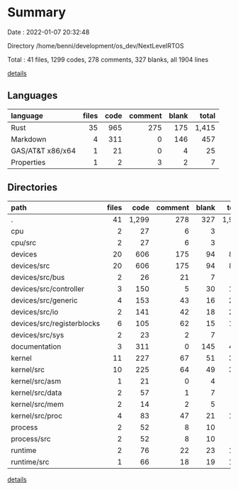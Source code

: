 # Summary

Date : 2022-01-07 20:32:48

Directory /home/benni/development/os_dev/NextLevelRTOS

Total : 41 files,  1299 codes, 278 comments, 327 blanks, all 1904 lines

[details](details.md)

## Languages
| language | files | code | comment | blank | total |
| :--- | ---: | ---: | ---: | ---: | ---: |
| Rust | 35 | 965 | 275 | 175 | 1,415 |
| Markdown | 4 | 311 | 0 | 146 | 457 |
| GAS/AT&T x86/x64 | 1 | 21 | 0 | 4 | 25 |
| Properties | 1 | 2 | 3 | 2 | 7 |

## Directories
| path | files | code | comment | blank | total |
| :--- | ---: | ---: | ---: | ---: | ---: |
| . | 41 | 1,299 | 278 | 327 | 1,904 |
| cpu | 2 | 27 | 6 | 3 | 36 |
| cpu/src | 2 | 27 | 6 | 3 | 36 |
| devices | 20 | 606 | 175 | 94 | 875 |
| devices/src | 20 | 606 | 175 | 94 | 875 |
| devices/src/bus | 2 | 26 | 21 | 7 | 54 |
| devices/src/controller | 3 | 150 | 5 | 30 | 185 |
| devices/src/generic | 4 | 153 | 43 | 16 | 212 |
| devices/src/io | 2 | 141 | 42 | 18 | 201 |
| devices/src/registerblocks | 6 | 105 | 62 | 15 | 182 |
| devices/src/sys | 2 | 23 | 2 | 7 | 32 |
| documentation | 3 | 311 | 0 | 145 | 456 |
| kernel | 11 | 227 | 67 | 51 | 345 |
| kernel/src | 10 | 225 | 64 | 49 | 338 |
| kernel/src/asm | 1 | 21 | 0 | 4 | 25 |
| kernel/src/data | 2 | 57 | 1 | 7 | 65 |
| kernel/src/mem | 2 | 14 | 2 | 5 | 21 |
| kernel/src/proc | 4 | 83 | 47 | 21 | 151 |
| process | 2 | 52 | 8 | 10 | 70 |
| process/src | 2 | 52 | 8 | 10 | 70 |
| runtime | 2 | 76 | 22 | 23 | 121 |
| runtime/src | 1 | 66 | 18 | 19 | 103 |

[details](details.md)